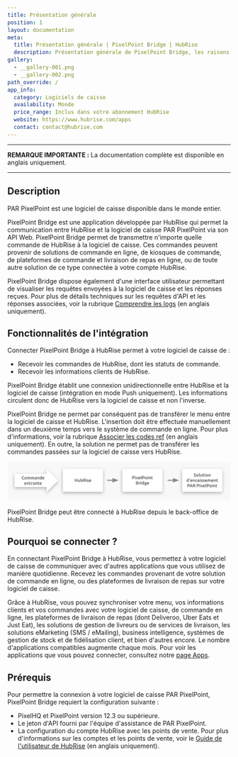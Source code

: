```yaml
---
title: Présentation générale
position: 1
layout: documentation
meta:
  title: Présentation générale | PixelPoint Bridge | HubRise
  description: Présentation générale de PixelPoint Bridge, les raisons de connecter votre caisse à HubRise et les fonctionnalités de l'intégration avec HubRise.
gallery:
  - __gallery-001.png
  - __gallery-002.png
path_override: /
app_info:
  category: Logiciels de caisse
  availability: Monde
  price_range: Inclus dans votre abonnement HubRise
  website: https://www.hubrise.com/apps
  contact: contact@hubrise.com
---
```


---

**REMARQUE IMPORTANTE :** La documentation complète est disponible <Link to="/apps/pixelpoint-bridge" addLocalePrefix={false}>en anglais uniquement</Link>.

---

## Description

PAR PixelPoint est une logiciel de caisse disponible dans le monde entier.

PixelPoint Bridge est une application développée par HubRise qui permet la communication entre HubRise et la logiciel de caisse PAR PixelPoint via son API Web. PixelPoint Bridge permet de transmettre n'importe quelle commande de HubRise à la logiciel de caisse. Ces commandes peuvent provenir de solutions de commande en ligne, de kiosques de commande, de plateformes de commande et livraison de repas en ligne, ou de toute autre solution de ce type connectée à votre compte HubRise.

PixelPoint Bridge dispose également d'une interface utilisateur permettant de visualiser les requêtes envoyées à la logiciel de caisse et les réponses reçues. Pour plus de détails techniques sur les requêtes d'API et les réponses associées, voir la rubrique [Comprendre les logs](/apps/pixelpoint-bridge/understanding-logs) (en anglais uniquement).

## Fonctionnalités de l'intégration

Connecter PixelPoint Bridge à HubRise permet à votre logiciel de caisse de :

- Recevoir les commandes de HubRise, dont les statuts de commande.
- Recevoir les informations clients de HubRise.

PixelPoint Bridge établit une connexion unidirectionnelle entre HubRise et la logiciel de caisse (intégration en mode Push uniquement). Les informations circulent donc de HubRise vers la logiciel de caisse et non l'inverse.

PixelPoint Bridge ne permet par conséquent pas de transférer le menu entre la logiciel de caisse et HubRise. L'insertion doit être effectuée manuellement dans un deuxième temps vers le système de commande en ligne. Pour plus d'informations, voir la rubrique [Associer les codes ref](/apps/pixelpoint-bridge/map-ref-codes) (en anglais uniquement). En outre, la solution ne permet pas de transférer les commandes passées sur la logiciel de caisse vers HubRise.

![Schéma de connexion](./images/001-2x-diagramme-connexion.png)

PixelPoint Bridge peut être connecté à HubRise depuis le back-office de HubRise.

## Pourquoi se connecter ?

En connectant PixelPoint Bridge à HubRise, vous permettez à votre logiciel de caisse de communiquer avec d'autres applications que vous utilisez de manière quotidienne. Recevez les commandes provenant de votre solution de commande en ligne, ou des plateformes de livraison de repas sur votre logiciel de caisse.

Grâce à HubRise, vous pouvez synchroniser votre menu, vos informations clients et vos commandes avec votre logiciel de caisse, de commande en ligne, les plateformes de livraison de repas (dont Deliveroo, Uber Eats et Just Eat), les solutions de gestion de livreurs ou de services de livraison, les solutions eMarketing (SMS / eMailing), business intelligence, systèmes de gestion de stock et de fidélisation client, et bien d'autres encore. Le nombre d'applications compatibles augmente chaque mois. Pour voir les applications que vous pouvez connecter, consultez notre [page Apps](/apps).

## Prérequis

Pour permettre la connexion à votre logiciel de caisse PAR PixelPoint, PixelPoint Bridge requiert la configuration suivante :

- PixelHQ et PixelPoint version 12.3 ou supérieure.
- Le jeton d'API fourni par l'équipe d'assistance de PAR PixelPoint.
- La configuration du compte HubRise avec les points de vente. Pour plus d'informations sur les comptes et les points de vente, voir le [Guide de l'utilisateur de HubRise](/docs) (en anglais uniquement).
